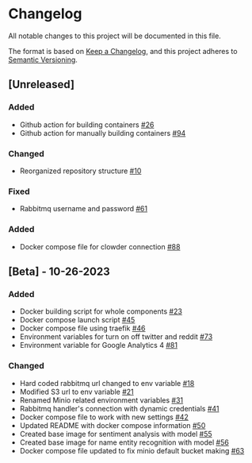 # Changelog
All notable changes to this project will be documented in this file.

The format is based on [Keep a Changelog](https://keepachangelog.com/en/1.0.0/),
and this project adheres to [Semantic Versioning](https://semver.org/spec/v2.0.0.html).

## [Unreleased]

### Added
- Github action for building containers [#26](https://github.com/ncsa/standalone-smm-analytics/issues/26)
- Github action for manually building containers [#94](https://github.com/ncsa/standalone-smm-analytics/issues/94)

### Changed
- Reorganized repository structure [#10](https://github.com/ncsa/standalone-smm-analytics/issues/10)

### Fixed
- Rabbitmq username and password [#61](https://github.com/ncsa/standalone-smm-analytics/issues/90)

### Added
- Docker compose file for clowder connection [#88](https://github.com/ncsa/standalone-smm-analytics/issues/88)

## [Beta] - 10-26-2023

### Added
- Docker building script for whole components [#23](https://github.com/ncsa/standalone-smm-analytics/issues/23)
- Docker compose launch script [#45](https://github.com/ncsa/standalone-smm-analytics/issues/45)
- Docker compose file using traefik [#46](https://github.com/ncsa/standalone-smm-analytics/issues/46)
- Environment variables for turn on off twitter and reddit [#73](https://github.com/ncsa/standalone-smm-analytics/issues/73)
- Environment variable for Google Analytics 4 [#81](https://github.com/ncsa/standalone-smm-analytics/issues/81)

### Changed
- Hard coded rabbitmq url changed to env variable [#18](https://github.com/ncsa/standalone-smm-analytics/issues/18)
- Modified S3 url to env variable [#21](https://github.com/ncsa/standalone-smm-analytics/issues/21)
- Renamed Minio related environment variables [#31](https://github.com/ncsa/standalone-smm-analytics/issues/31)
- Rabbitmq handler's connection with dynamic credentials [#41](https://github.com/ncsa/standalone-smm-analytics/issues/41)
- Docker compose file to work with new settings [#42](https://github.com/ncsa/standalone-smm-analytics/issues/42)
- Updated README with docker compose information [#50](https://github.com/ncsa/standalone-smm-analytics/issues/50)
- Created base image for sentiment analysis with model [#55](https://github.com/ncsa/standalone-smm-analytics/issues/55)
- Created base image for name entity recognition with model [#56](https://github.com/ncsa/standalone-smm-analytics/issues/56)
- Docker compose file updated to fix minio default bucket making [#63](https://github.com/ncsa/standalone-smm-analytics/issues/63)
